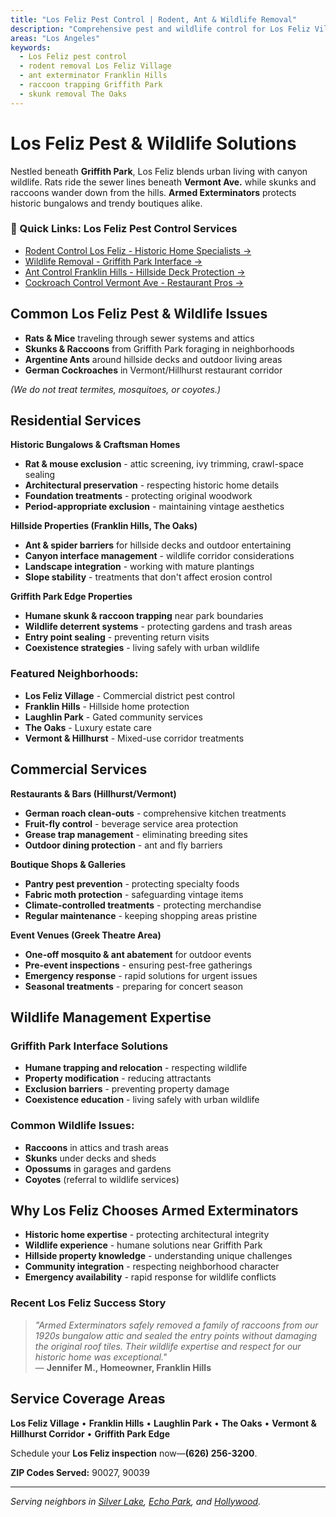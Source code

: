 ```yaml
---
title: "Los Feliz Pest Control | Rodent, Ant & Wildlife Removal"
description: "Comprehensive pest and wildlife control for Los Feliz Village, Franklin Hills, and Laughlin Park. Rats, ants, skunks, and raccoons eliminated humanely."
areas: "Los Angeles"
keywords:
  - Los Feliz pest control
  - rodent removal Los Feliz Village
  - ant exterminator Franklin Hills
  - raccoon trapping Griffith Park
  - skunk removal The Oaks
---
```


# Los Feliz Pest & **Wildlife Solutions**

Nestled beneath **Griffith Park**, Los Feliz blends urban living with canyon wildlife. Rats ride the sewer lines beneath **Vermont Ave.** while skunks and raccoons wander down from the hills. **Armed Exterminators** protects historic bungalows and trendy boutiques alike.

<div class="location-services-box">
<h3>🎯 Quick Links: Los Feliz Pest Control Services</h3>
<ul>
<li><a href="/rodent-control-los-feliz/">Rodent Control Los Feliz - Historic Home Specialists <span class="arrow">→</span></a></li>
<li><a href="/wildlife-removal-los-feliz/">Wildlife Removal - Griffith Park Interface <span class="arrow">→</span></a></li>
<li><a href="/ant-control-los-feliz/">Ant Control Franklin Hills - Hillside Deck Protection <span class="arrow">→</span></a></li>
<li><a href="/roach-control-los-feliz/">Cockroach Control Vermont Ave - Restaurant Pros <span class="arrow">→</span></a></li>
</ul>
</div>

## Common Los Feliz Pest & Wildlife Issues

- **Rats & Mice** traveling through sewer systems and attics
- **Skunks & Raccoons** from Griffith Park foraging in neighborhoods
- **Argentine Ants** around hillside decks and outdoor living areas
- **German Cockroaches** in Vermont/Hillhurst restaurant corridor

*(We do not treat termites, mosquitoes, or coyotes.)*

## Residential Services

**Historic Bungalows & Craftsman Homes**
* **Rat & mouse exclusion** - attic screening, ivy trimming, crawl-space sealing  
* **Architectural preservation** - respecting historic home details
* **Foundation treatments** - protecting original woodwork
* **Period-appropriate exclusion** - maintaining vintage aesthetics

**Hillside Properties (Franklin Hills, The Oaks)**
* **Ant & spider barriers** for hillside decks and outdoor entertaining
* **Canyon interface management** - wildlife corridor considerations
* **Landscape integration** - working with mature plantings
* **Slope stability** - treatments that don't affect erosion control

**Griffith Park Edge Properties**
* **Humane skunk & raccoon trapping** near park boundaries
* **Wildlife deterrent systems** - protecting gardens and trash areas
* **Entry point sealing** - preventing return visits
* **Coexistence strategies** - living safely with urban wildlife

### Featured Neighborhoods:
* **Los Feliz Village** - Commercial district pest control
* **Franklin Hills** - Hillside home protection
* **Laughlin Park** - Gated community services
* **The Oaks** - Luxury estate care
* **Vermont & Hillhurst** - Mixed-use corridor treatments

## Commercial Services

**Restaurants & Bars (Hillhurst/Vermont)**  
* **German roach clean-outs** - comprehensive kitchen treatments
* **Fruit-fly control** - beverage service area protection
* **Grease trap management** - eliminating breeding sites
* **Outdoor dining protection** - ant and fly barriers

**Boutique Shops & Galleries**  
* **Pantry pest prevention** - protecting specialty foods
* **Fabric moth protection** - safeguarding vintage items
* **Climate-controlled treatments** - protecting merchandise
* **Regular maintenance** - keeping shopping areas pristine

**Event Venues (Greek Theatre Area)**  
* **One-off mosquito & ant abatement** for outdoor events
* **Pre-event inspections** - ensuring pest-free gatherings
* **Emergency response** - rapid solutions for urgent issues
* **Seasonal treatments** - preparing for concert season

## Wildlife Management Expertise

### Griffith Park Interface Solutions
* **Humane trapping and relocation** - respecting wildlife
* **Property modification** - reducing attractants
* **Exclusion barriers** - preventing property damage
* **Coexistence education** - living safely with urban wildlife

### Common Wildlife Issues:
* **Raccoons** in attics and trash areas
* **Skunks** under decks and sheds
* **Opossums** in garages and gardens
* **Coyotes** (referral to wildlife services)

## Why Los Feliz Chooses Armed Exterminators

* **Historic home expertise** - protecting architectural integrity
* **Wildlife experience** - humane solutions near Griffith Park
* **Hillside property knowledge** - understanding unique challenges
* **Community integration** - respecting neighborhood character
* **Emergency availability** - rapid response for wildlife conflicts

### Recent Los Feliz Success Story

> *"Armed Exterminators safely removed a family of raccoons from our 1920s bungalow attic and sealed the entry points without damaging the original roof tiles. Their wildlife expertise and respect for our historic home was exceptional."*  
> — **Jennifer M., Homeowner, Franklin Hills**

## Service Coverage Areas

**Los Feliz Village** • **Franklin Hills** • **Laughlin Park** • **The Oaks** • **Vermont & Hillhurst Corridor** • **Griffith Park Edge**

Schedule your **Los Feliz inspection** now—**(626) 256-3200**.

**ZIP Codes Served:** 90027, 90039

---

*Serving neighbors in [Silver Lake](/locations/silver-lake/), [Echo Park](/locations/echo-park/), and [Hollywood](/locations/hollywood/).*